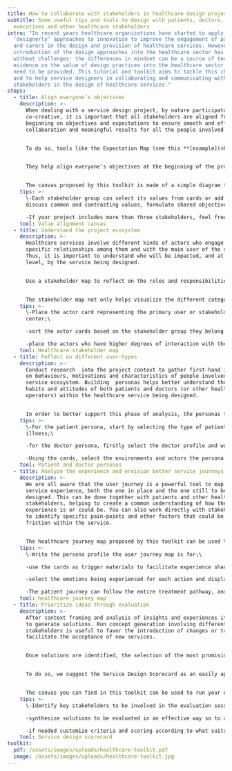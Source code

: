 ```yaml
---
title: How to collaborate with stakeholders in healthcare design projects?
subtitle: Some useful tips and tools to design with patients, doctors, hospital
  executives and other healthcare stakeholders
intro: "In recent years healthcare organizations have started to apply
  ‘designerly’ approaches to innovation to improve the engagement of patients
  and carers in the design and provision of healthcare services. However, the
  introduction of the design approaches into the healthcare sector has not come
  without challenges: the differences in mindset can be a source of tension and
  evidence on the value of design practices into the healthcare sector still
  need to be provided. This tutorial and toolkit aims to tackle this challenge
  and to help service designers in collaborating and communicating with
  stakeholders in the design of healthcare services."
steps:
  - title: Align everyone’s objectives
    description: >-
      When dealing with a service design project, by nature participatory and
      co-creative, it is important that all stakeholders are aligned from the
      beginning on objectives and expectations to ensure smooth and effective
      collaboration and meaningful results for all the people involved. 


      To do so, tools like the Expectation Map (see this **[example](<http://healthcaredesignthinking.com/toolkit/chewables/chewable/expectation-maps>)** or **[that](https://toi.expert/en/tool/expectation-mapping/#:~:text=Expectation%20Mapping%20visualizes%20the%20expectations,make%2C%20think%2Ffeel)**), or the Alignment Canvas (see this **[example](<https://www.studiorupt.com/aligning-organizational-goals-with-the-alignment-canvas/>)**) can be useful to understand everyone’s vision and priorities and to synchronize the team’s understanding of the project scope.


      They help align everyone’s objectives at the beginning of the project, envision user expectations from the service, build empathy and provide a holistic view on different perspectives. 


      The canvas proposed by this toolkit is made of a simple diagram to help identify each stakeholder’s values and objectives, highlighting points in common and intersections. Visual cards with the different actors and values are used to fill the canvas.
    tips: >-
      \-Each stakeholder group can select its values from cards or add others,
      discuss common and contrasting values, formulate shared objectives.\

      -If your project includes more than three stakeholders, feel free to adopt the same conceptual model to map all their values and intersections.
    tool: Value alignment canvas
  - title: Understand the project ecosystem
    description: >-
      Healthcare services involve different kinds of actors who engage in
      specific relationships among them and with the main user of the service.
      Thus, it is important to understand who will be impacted, and at which
      level, by the service being designed.


      Use a stakeholder map to reflect on the roles and responsibilities of the different service actors, to be more aware of the ecosystem in which you are designing for.


      The stakeholder map not only helps visualize the different categories of stakeholders involved in the service system and into the user experience, but also their degree of interaction with the primary user. The template suggests three possible categories of healthcare stakeholders: healthcare operators, support persons and larger social community of the patient.
    tips: >-
      \-Place the actor card representing the primary user or stakeholder in the
      center;\

      -sort the actor cards based on the stakeholder group they belong to and place the cards in their corresponding sectors of the canvas;\

      -place the actors who have higher degrees of interaction with the primary stakeholder in the inner ring; consider the broader ecosystem beyond the healthcare system.
    tool: Healthcare stakeholder map
  - title: Reflect on different user-types
    description: >-
      Conduct research  into the project context to gather first-hand insights
      on behaviours, motivations and characteristics of people involved in the
      service ecosystem. Building  personas helps better understand the needs,
      habits and attitudes of both patients and doctors (or other healthcare
      operators) within the healthcare service being designed. 


      In order to better support this phase of analysis, the personas templates included in this toolkit contain healthcare specific factors for patient and doctor profiles, such as illness types and medical literacy.
    tips: >-
      \-For the patient persona, start by selecting the type of patient and
      illness;\

      -for the doctor persona, firstly select the doctor profile and write down pain points.\

      -Using the cards, select the environments and actors the persona interacts with, the channels they prefer, their values and the emotions they experience.
    tool: Patient and doctor personas
  - title: Analyze the experience and envision better service journeys
    description: >-
      We are all aware that the user journey is a powerful tool to map out the
      service experience, both the one in place and the one still to be
      designed. This can be done together with patients and other healthcare
      stakeholders, helping to create a common understanding of how the
      experience is or could be. You can also work directly with stakeholders,
      to identify specific pain-points and other factors that could be causing
      friction within the service. 


      The healthcare journey map proposed by this toolkit can be used to analyse and visualize the experience undergone by the patient and/or the healthcare operators, looking at all components of the experience: the actors involved, the actions undergone, the channels used and the emotions experienced while receiving or performing the healthcare service.
    tips: >-
      \-Write the persona profile the user journey map is for;\

      -use the cards as trigger materials to facilitate experience sharing and storytelling with patients and medical stakeholders;\

      -select the emotions being experienced for each action and display them vertically under the corresponding action.\

      -The patient journey can follow the entire treatment pathway, and so help understanding the issues that may occur at the intersection of different medical steps and departments involved, developing an holistic view of the experience.
    tool: healthcare journey map
  - title: Prioritize ideas through evaluation
    description: >-
      After context framing and analysis of insights and experiences it is time
      to generate solutions. Run concept generation involving different
      stakeholders is useful to favor the introduction of changes or to
      facilitate the acceptance of new services. 


      Once solutions are identified, the selection of the most promising or suitable ones is a task not to be underestimated, especially in complex contexts such as those related to healthcare.


      To do so, we suggest the Service Design Scorecard as an easily approachable tool to facilitate this phase of the process, especially when involving non-designers (see this **[example](https://info.themoment.is/sd-scorecard)**). It allows assessing solutions according to 4 main components: desirability, feasibility, viability, and strategic value, examining the degree to which the solution is aligned to the stakeholders’ goals, by simply answering to some critical questions.


      The canvas you can find in this toolkit can be used to run your evaluations with healthcare stakeholders or any other project you might face.
    tips: >-
      \-Identify key stakeholders to be involved in the evaluation session;\

      -synthesize solutions to be evaluated in an effective way so to avoid misinterpretations;\

      -if needed customize criteria and scoring according to what suits best to your project.
    tool: Service design scorecard
toolkit:
  pdf: /assets/images/uploads/healthcare-toolkit.pdf
  image: /assets/images/uploads/healthcare-toolkit.jpg
---
```


